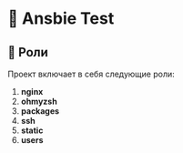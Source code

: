 # 🚀 Ansbie Test

## 📂 Роли

Проект включает в себя следующие роли:

1. **nginx**  
2. **ohmyzsh**  
3. **packages**  
4. **ssh**  
5. **static**  
6. **users**  

